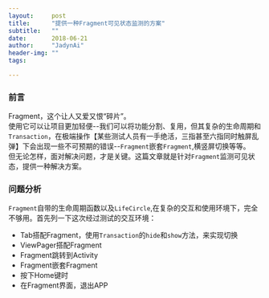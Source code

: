 ```yaml
---
layout:     post
title:      "提供一种Fragment可见状态监测的方案"
subtitle:   ""
date:       2018-06-21
author:     "JadynAi"
header-img: ""
tags:

---
```

### 前言
Fragment，这个让人又爱又恨“碎片”。<br>使用它可以让项目更加轻便--我们可以将功能分割、复用，但其复杂的生命周期和`Transaction`，在极端操作【某些测试人员有一手绝活，三指甚至六指同时触屏乱弹】下会出现一些不可预期的错误--`Fragment`嵌套`Fragment`,横竖屏切换等等。<br>但无论怎样，面对解决问题，才是关键。这篇文章就是针对`Fragment`监测可见状态，提供一种解决方案。

### 问题分析
`Fragment`自带的生命周期函数以及`LifeCircle`,在复杂的交互和使用环境下，完全不够用。首先列一下这次经过测试的交互环境：
- Tab搭配Fragment，使用`Transaction`的`hide`和`show`方法，来实现切换
- ViewPager搭配Fragment
- Fragment跳转到Activity
- Fragment嵌套Fragment
- 按下Home键时
- 在Fragment界面，退出APP
